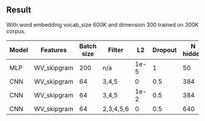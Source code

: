 ## Result

With word embedding vocab_size 600K and dimension 300 trained on 300K corpus.

| Model | Features | Batch size | Filter | L2 | Dropout | N hidden | Best accuracy |
| ----- | -------- | ---------- | ------ | -- | ------- | -------- | ------------- |
| MLP | WV_skipgram | 200 | n/a | 1e-5 | 1 | 50 | 0.733 |
| CNN | WV_skipgram | 64 | 3,4,5 | 0 | 0.5 | 384 | 0.761 |
| CNN | WV_skipgram | 64 | 3,4,5 | 1e-2 | 0.5 | 384 | 0.757 |
| CNN | WV_skipgram | 64 | 2,3,4,5,6 | 0 | 0.5 | 640 | 0.759 | 
